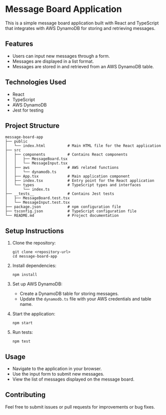 # Message Board Application

This is a simple message board application built with React and TypeScript that integrates with AWS DynamoDB for storing and retrieving messages.

## Features

- Users can input new messages through a form.
- Messages are displayed in a list format.
- Messages are stored in and retrieved from an AWS DynamoDB table.

## Technologies Used

- React
- TypeScript
- AWS DynamoDB
- Jest for testing

## Project Structure

```
message-board-app
├── public
│   └── index.html          # Main HTML file for the React application
├── src
│   ├── components          # Contains React components
│   │   ├── MessageBoard.tsx
│   │   └── MessageInput.tsx
│   ├── aws                 # AWS related functions
│   │   └── dynamodb.ts
│   ├── App.tsx             # Main application component
│   ├── index.tsx           # Entry point for the React application
│   └── types               # TypeScript types and interfaces
│       └── index.ts
├── __tests__               # Contains Jest tests
│   ├── MessageBoard.test.tsx
│   └── MessageInput.test.tsx
├── package.json            # npm configuration file
├── tsconfig.json           # TypeScript configuration file
└── README.md               # Project documentation
```

## Setup Instructions

1. Clone the repository:
   ```
   git clone <repository-url>
   cd message-board-app
   ```

2. Install dependencies:
   ```
   npm install
   ```

3. Set up AWS DynamoDB:
   - Create a DynamoDB table for storing messages.
   - Update the `dynamodb.ts` file with your AWS credentials and table name.

4. Start the application:
   ```
   npm start
   ```

5. Run tests:
   ```
   npm test
   ```

## Usage

- Navigate to the application in your browser.
- Use the input form to submit new messages.
- View the list of messages displayed on the message board.

## Contributing

Feel free to submit issues or pull requests for improvements or bug fixes.